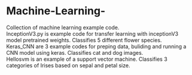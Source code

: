# Machine-Learning-
Collection of machine learning example code. <br/>
InceptionV3.py is example code for transfer learning with inceptionV3 model pretrained weights. Classifies 5 different flower species.<br/>
Keras_CNN are 3 example codes for preping data, buliding and running a CNN model using keras. Classifies cat and dog images.<br/>
Hellosvm is an example of a support vector machine. Classifies 3 categories of Irises based on sepal and petal size.
